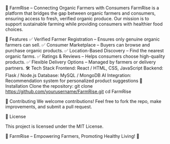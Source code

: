 🌱 FarmRise – Connecting Organic Farmers with Consumers
FarmRise is a platform that bridges the gap between organic farmers and consumers, ensuring access to fresh, verified organic produce. Our mission is to support sustainable farming while providing consumers with healthier food choices.

🚀 Features
✅ Verified Farmer Registration – Ensures only genuine organic farmers can sell.
✅ Consumer Marketplace – Buyers can browse and purchase organic products.
✅ Location-Based Discovery – Find the nearest organic farms.
✅ Ratings & Reviews – Helps consumers choose high-quality products.
✅ Flexible Delivery Options – Managed by farmers or delivery partners.
🛠️ Tech Stack
Frontend: React / HTML, CSS, JavaScript
Backend: Flask / Node.js
Database: MySQL / MongoDB
AI Integration: Recommendation system for personalized product suggestions
📌 Installation
Clone the repository:
git clone https://github.com/yourusername/FarmRise.git
cd FarmRise

🤝 Contributing
We welcome contributions! Feel free to fork the repo, make improvements, and submit a pull request.

📜 License

This project is licensed under the MIT License.

🌿 FarmRise – Empowering Farmers, Promoting Healthy Living! 🚜
